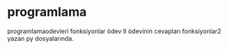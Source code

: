 # programlama
programlamaodevleri
fonksiyonlar ödev II ödevinin cevapları fonksiyonlar2 yazan py dosyalarında.
